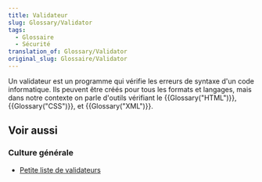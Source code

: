 ```yaml
---
title: Validateur
slug: Glossary/Validator
tags:
  - Glossaire
  - Sécurité
translation_of: Glossary/Validator
original_slug: Glossaire/Validator
---
```

Un validateur est un programme qui vérifie les erreurs de syntaxe d'un code informatique. Ils peuvent être créés pour tous les formats et langages, mais dans notre contexte on parle d'outils vérifiant le {{Glossary("HTML")}}, {{Glossary("CSS")}}, et {{Glossary("XML")}}.

## Voir aussi

### Culture générale

- [Petite liste de validateurs](/fr/docs/Outils/Validateurs)
